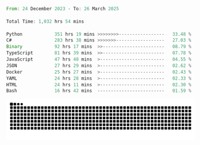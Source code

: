 <!--START_SECTION:waka-->

```rust
From: 24 December 2023 - To: 26 March 2025

Total Time: 1,032 hrs 54 mins

Python            351 hrs 19 mins >>>>>>>>-----------------   33.48 %
C#                283 hrs 38 mins >>>>>>>------------------   27.03 %
Binary            92 hrs 17 mins  >>-----------------------   08.79 %
TypeScript        81 hrs 39 mins  >>-----------------------   07.78 %
JavaScript        47 hrs 48 mins  >------------------------   04.55 %
JSON              27 hrs 29 mins  >------------------------   02.62 %
Docker            25 hrs 27 mins  >------------------------   02.43 %
YAML              24 hrs 28 mins  >------------------------   02.33 %
HTML              24 hrs 11 mins  >------------------------   02.30 %
Bash              16 hrs 42 mins  -------------------------   01.59 %
```

<!--END_SECTION:waka-->


<picture>
  <source media="(prefers-color-scheme: dark)" srcset="https://raw.githubusercontent.com/jeerawut97/jeerawut97/output/github-contribution-grid-snake.svg">
  <img alt="github contribution grid snake animation" src="https://raw.githubusercontent.com/jeerawut97/jeerawut97/output/github-contribution-grid-snake.svg">
</picture>
